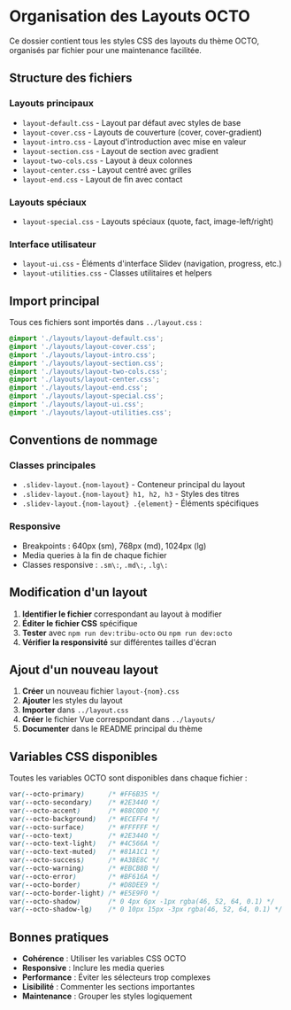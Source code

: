 # Organisation des Layouts OCTO

Ce dossier contient tous les styles CSS des layouts du thème OCTO, organisés par fichier pour une maintenance facilitée.

## Structure des fichiers

### Layouts principaux
- `layout-default.css` - Layout par défaut avec styles de base
- `layout-cover.css` - Layouts de couverture (cover, cover-gradient)
- `layout-intro.css` - Layout d'introduction avec mise en valeur
- `layout-section.css` - Layout de section avec gradient
- `layout-two-cols.css` - Layout à deux colonnes
- `layout-center.css` - Layout centré avec grilles
- `layout-end.css` - Layout de fin avec contact

### Layouts spéciaux
- `layout-special.css` - Layouts spéciaux (quote, fact, image-left/right)

### Interface utilisateur
- `layout-ui.css` - Éléments d'interface Slidev (navigation, progress, etc.)
- `layout-utilities.css` - Classes utilitaires et helpers

## Import principal

Tous ces fichiers sont importés dans `../layout.css` :

```css
@import './layouts/layout-default.css';
@import './layouts/layout-cover.css';
@import './layouts/layout-intro.css';
@import './layouts/layout-section.css';
@import './layouts/layout-two-cols.css';
@import './layouts/layout-center.css';
@import './layouts/layout-end.css';
@import './layouts/layout-special.css';
@import './layouts/layout-ui.css';
@import './layouts/layout-utilities.css';
```

## Conventions de nommage

### Classes principales
- `.slidev-layout.{nom-layout}` - Conteneur principal du layout
- `.slidev-layout.{nom-layout} h1, h2, h3` - Styles des titres
- `.slidev-layout.{nom-layout} .{element}` - Éléments spécifiques

### Responsive
- Breakpoints : 640px (sm), 768px (md), 1024px (lg)
- Media queries à la fin de chaque fichier
- Classes responsive : `.sm\:`, `.md\:`, `.lg\:`

## Modification d'un layout

1. **Identifier le fichier** correspondant au layout à modifier
2. **Éditer le fichier CSS** spécifique
3. **Tester** avec `npm run dev:tribu-octo` ou `npm run dev:octo`
4. **Vérifier la responsivité** sur différentes tailles d'écran

## Ajout d'un nouveau layout

1. **Créer** un nouveau fichier `layout-{nom}.css`
2. **Ajouter** les styles du layout
3. **Importer** dans `../layout.css`
4. **Créer** le fichier Vue correspondant dans `../layouts/`
5. **Documenter** dans le README principal du thème

## Variables CSS disponibles

Toutes les variables OCTO sont disponibles dans chaque fichier :

```css
var(--octo-primary)      /* #FF6B35 */
var(--octo-secondary)    /* #2E3440 */
var(--octo-accent)       /* #88C0D0 */
var(--octo-background)   /* #ECEFF4 */
var(--octo-surface)      /* #FFFFFF */
var(--octo-text)         /* #2E3440 */
var(--octo-text-light)   /* #4C566A */
var(--octo-text-muted)   /* #81A1C1 */
var(--octo-success)      /* #A3BE8C */
var(--octo-warning)      /* #EBCB8B */
var(--octo-error)        /* #BF616A */
var(--octo-border)       /* #D8DEE9 */
var(--octo-border-light) /* #E5E9F0 */
var(--octo-shadow)       /* 0 4px 6px -1px rgba(46, 52, 64, 0.1) */
var(--octo-shadow-lg)    /* 0 10px 15px -3px rgba(46, 52, 64, 0.1) */
```

## Bonnes pratiques

- **Cohérence** : Utiliser les variables CSS OCTO
- **Responsive** : Inclure les media queries
- **Performance** : Éviter les sélecteurs trop complexes
- **Lisibilité** : Commenter les sections importantes
- **Maintenance** : Grouper les styles logiquement